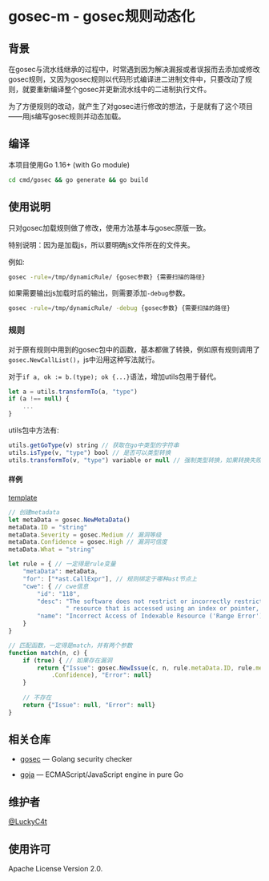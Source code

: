 
# gosec-m - gosec规则动态化

## 背景

在gosec与流水线继承的过程中，时常遇到因为解决漏报或者误报而去添加或修改gosec规则，又因为gosec规则以代码形式编译进二进制文件中，只要改动了规则，就要重新编译整个gosec并更新流水线中的二进制执行文件。

为了方便规则的改动，就产生了对gosec进行修改的想法，于是就有了这个项目——用js编写gosec规则并动态加载。
## 编译

本项目使用Go 1.16+ (with Go module) 
```bash
cd cmd/gosec && go generate && go build
```

## 使用说明

只对gosec加载规则做了修改，使用方法基本与gosec原版一致。

特别说明：因为是加载js，所以要明确js文件所在的文件夹。

例如:
```bash
gosec -rule=/tmp/dynamicRule/ {gosec参数} {需要扫描的路径}
```
如果需要输出js加载时后的输出，则需要添加`-debug`参数。
```bash
gosec -rule=/tmp/dynamicRule/ -debug {gosec参数} {需要扫描的路径}
```

### 规则

对于原有规则中用到的gosec包中的函数，基本都做了转换，例如原有规则调用了`gosec.NewCallList()`，js中沿用这种写法就行。

对于`if a, ok := b.(type); ok {...}`语法，增加utils包用于替代。
```js
let a = utils.transformTo(a, "type")
if (a !== null) {
    ...
}
```
utils包中方法有:
```js
utils.getGoType(v) string // 获取在go中类型的字符串
utils.isType(v, "type") bool // 是否可以类型转换
utils.transformTo(v, "type") variable or null // 强制类型转换，如果转换失败则返回null
```
#### 样例

[template](dynamicRules/template)
```js
// 创建metadata
let metaData = gosec.NewMetaData()
metaData.ID = "string"
metaData.Severity = gosec.Medium // 漏洞等级
metaData.Confidence = gosec.High // 漏洞可信度
metaData.What = "string"

let rule = { // 一定得是rule变量
    "metaData": metaData,
    "for": ["*ast.CallExpr"], // 规则绑定于哪种ast节点上
    "cwe": { // cwe信息
        "id": "118",
        "desc": "The software does not restrict or incorrectly restricts operations within the boundaries of a" +
                " resource that is accessed using an index or pointer, such as memory or files.",
        "name": "Incorrect Access of Indexable Resource ('Range Error')"
    }
}

// 匹配函数，一定得是match，并有两个参数
function match(n, c) {
    if (true) { // 如果存在漏洞
        return {"Issue": gosec.NewIssue(c, n, rule.metaData.ID, rule.metaData.What, rule.metaData.Severity, rule.metaData
            .Confidence), "Error": null}
    }
    
    // 不存在
    return {"Issue": null, "Error": null}
}
```

## 相关仓库

- [gosec](https://github.com/securego/gosec) — Golang security checker

- [goja](https://github.com/dop251/goja) — ECMAScript/JavaScript engine in pure Go

## 维护者

[@LuckyC4t](https://github.com/LuckyC4t)

## 使用许可

Apache License Version 2.0.